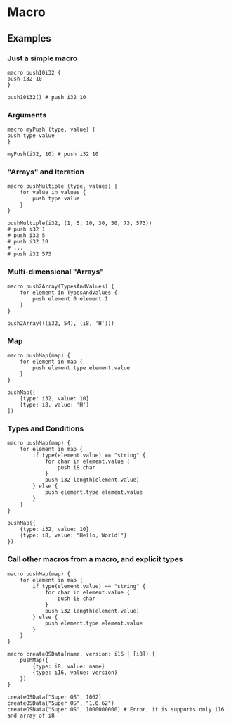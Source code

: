 # Macro
## Examples
### Just a simple macro
```basm
macro push10i32 {
push i32 10
}

push10i32() # push i32 10
```
### Arguments
```basm
macro myPush (type, value) {
push type value
}

myPush(i32, 10) # push i32 10
```
### "Arrays" and Iteration
```basm
macro pushMultiple (type, values) {
    for value in values {
        push type value
    }
}

pushMultiple(i32, (1, 5, 10, 30, 50, 73, 573))
# push i32 1
# push i32 5
# push i32 10
# ...
# push i32 573
```

### Multi-dimensional "Arrays"
```basm
macro push2Array(TypesAndValues) {
    for element in TypesAndValues {
        push element.0 element.1
    }
}

push2Array(((i32, 54), (i8, 'H')))
```

### Map
```basm
macro pushMap(map) {
    for element in map {
        push element.type element.value
    }
}

pushMap([
    [type: i32, value: 10]
    [type: i8, value: 'H']
])
```

### Types and Conditions
```basm
macro pushMap(map) {
    for element in map {
        if type(element.value) == "string" {
            for char in element.value {
                push i8 char
            }
            push i32 length(element.value)
        } else {
            push element.type element.value
        }
    }
}

pushMap({
    {type: i32, value: 10}
    {type: i8, value: "Hello, World!"}
})
```

### Call other macros from a macro, and explicit types
```basm
macro pushMap(map) {
    for element in map {
        if type(element.value) == "string" {
            for char in element.value {
                push i8 char
            }
            push i32 length(element.value)
        } else {
            push element.type element.value
        }
    }
}

macro createOSData(name, version: i16 | [i8]) {
    pushMap({
        {type: i8, value: name}
        {type: i16, value: version}
    })
}

createOSData("Super OS", 1062)
createOSData("Super OS", "1.0.62")
createOSData("Super OS", 1000000000) # Error, it is supports only i16 and array of i8
```